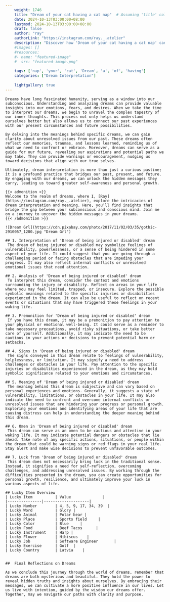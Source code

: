 ```yaml
---
    weight: 1746
    title: "Dream of your cat having a cat nap"  # Assuming 'title' column exists
    date: 2024-10-13T03:00:00+08:00
    lastmod: 2024-10-13T03:00:00+08:00
    draft: false
    author: "ray"
    authorLink: "https://instagram.com/ray._.atelier"
    description: "Discover how 'Dream of your cat having a cat nap' can interpret your future and uncover its significant meanings in your life."
    #images: []
    #resources:
    #- name: "featured-image"
    #  src: "featured-image.png"
    
    tags: ['nap', 'your', 'cat', 'Dream', 'a', 'of', 'having']
    categories: ["Dream Interpretation"]
    
    lightgallery: true
---
```

    
    Dreams have long fascinated humanity, serving as a window into our subconscious. Understanding and analyzing dreams can provide valuable insights into our emotions, fears, and desires. When we take the time to interpret our dreams, we begin to unravel the complex tapestry of our inner thoughts. This process not only helps us understand ourselves better but also allows us to connect our past experiences with our present circumstances and future possibilities.
    
    By delving into the meanings behind specific dreams, we can gain clarity about unresolved issues from our past. These dreams often reflect our memories, traumas, and lessons learned, reminding us of what we need to confront or embrace. Moreover, dreams can serve as a guide for our future, revealing our aspirations and potential paths we may take. They can provide warnings or encouragement, nudging us toward decisions that align with our true selves.
    
    Ultimately, dream interpretation is more than just a curious pastime; it is a profound practice that bridges our past, present, and future. By engaging with our dreams, we can unlock the hidden messages they carry, leading us toward greater self-awareness and personal growth.
    
    {{< admonition >}}
    Welcome to the realm of dreams, where I, [Ray](https://instagram.com/ray._.atelier), explore the intricacies of dream interpretation and meaning. Here, you’ll find insights that bridge the gap between your subconscious and conscious mind. Join me on a journey to uncover the hidden messages in your dreams.
    {{< /admonition >}}
    
    ![Dream Grl](https://cdn.pixabay.com/photo/2017/11/02/03/35/gothic-2910057_1280.jpg "Dream Grl")
    
    ## 1. Interpretation of 'Dream of being injured or disabled' dream
     The dream of being injured or disabled may symbolize feelings of vulnerability, powerlessness, or a sense of being hindered in some aspect of your life. It could suggest that you are going through a challenging period or facing obstacles that are impeding your progress. It may also reflect internal conflicts or unresolved emotional issues that need attention.
    
    ## 2. Analysis of 'Dream of being injured or disabled' dream
     To interpret this dream, consider the context and emotions surrounding the injury or disability. Reflect on areas in your life where you may feel limited, trapped, or insecure. Explore the possible symbolic meanings related to the specific injuries or disabilities experienced in the dream. It can also be useful to reflect on recent events or situations that may have triggered these feelings in your waking life.
    
    ## 3. Premonition for 'Dream of being injured or disabled' dream
     If you have this dream, it may be a premonition to pay attention to your physical or emotional well-being. It could serve as a reminder to take necessary precautions, avoid risky situations, or take better care of yourself. Additionally, it may indicate the need to be cautious in your actions or decisions to prevent potential harm or setbacks.
    
    ## 4. Signs in 'Dream of being injured or disabled' dream
     The signs conveyed in this dream relate to feelings of vulnerability, helplessness, or limitation. It may signify a need to address challenges or obstacles in your life. Pay attention to the specific injuries or disabilities experienced in the dream, as they may hold symbolic significance related to your emotions and circumstances.
    
    ## 5. Meaning of 'Dream of being injured or disabled' dream
     The meaning behind this dream is subjective and can vary based on personal experiences and emotions. Generally, it suggests a state of vulnerability, limitations, or obstacles in your life. It may also indicate the need to confront and overcome internal conflicts or unresolved issues that are hindering your progress or personal growth. Exploring your emotions and identifying areas of your life that are causing distress can help in understanding the deeper meaning behind this dream.
    
    ## 6. Omen in 'Dream of being injured or disabled' dream
     This dream can serve as an omen to be cautious and attentive in your waking life. It may indicate potential dangers or obstacles that lie ahead. Take note of any specific actions, situations, or people within the dream that could be warning signs or red flags in your real life. Stay alert and make wise decisions to prevent unfavorable outcomes.
    
    ## 7. Luck from 'Dream of being injured or disabled' dream
     This dream does not necessarily bring luck in the traditional sense. Instead, it signifies a need for self-reflection, overcoming challenges, and addressing unresolved issues. By working through the difficulties presented in the dream, you can create opportunities for personal growth, resilience, and ultimately improve your luck in various aspects of life.
    
    ## Lucky Item Overview
    | Lucky Item          | Value              |
    |---------------|--------------------|
    | Lucky Number        | 4, 5, 9, 17, 34, 39  |
    | Lucky Word          | Glory |
    | Lucky Animal        | Polar bear |
    | Lucky Place         | Sports field     |
    | Lucky Color         | Blue     |
    | Lucky Food          | Beef Tacos      |
    | Lucky Instrument    | Harp |
    | Lucky Flower        | Hibiscus    |
    | Lucky Job           | Software Engineer       |
    | Lucky Exercise      | Golf  |
    | Lucky Country       | Latvia    |
    
    
    ##  Final Reflections on Dreams
    
    As we conclude this journey through the world of dreams, remember that dreams are both mysterious and beautiful. They hold the power to reveal hidden truths and insights about ourselves. By embracing their messages, we can cultivate a more positive influence in our lives. Let us live with intention, guided by the wisdom our dreams offer. Together, may we navigate our paths with clarity and purpose.
    